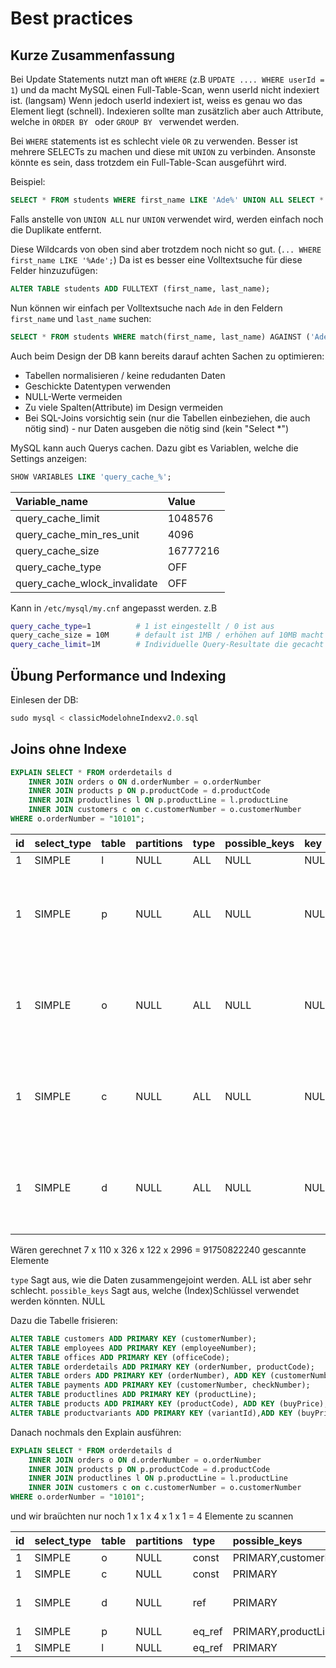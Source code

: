 # Best practices

## Kurze Zusammenfassung

Bei Update Statements nutzt man oft ```WHERE``` (z.B ```UPDATE .... WHERE userId = 1```) und da macht MySQL einen Full-Table-Scan, wenn userId nicht indexiert ist. (langsam)
Wenn jedoch userId indexiert ist, weiss es genau wo das Element liegt (schnell). Indexieren sollte man zusätzlich aber auch Attribute, welche in ```ORDER BY ``` oder ```GROUP BY ``` verwendet werden.

Bei ```WHERE``` statements ist es schlecht viele ```OR``` zu verwenden. Besser ist mehrere SELECTs zu machen und diese mit ```UNION``` zu verbinden. Ansonste könnte es sein, dass trotzdem ein Full-Table-Scan ausgeführt wird.

Beispiel:

```sql
SELECT * FROM students WHERE first_name LIKE 'Ade%' UNION ALL SELECT * FROM students WHERE last_name LIKE 'Ade%' ;
```

Falls anstelle von ```UNION ALL``` nur ```UNION``` verwendet wird, werden einfach noch die Duplikate entfernt.

Diese Wildcards von oben sind aber trotzdem noch nicht so gut. (```... WHERE first_name LIKE '%Ade';```)
Da ist es besser eine Volltextsuche für diese Felder hinzuzufügen:

```sql
ALTER TABLE students ADD FULLTEXT (first_name, last_name);
```

Nun können wir einfach per Volltextsuche nach ```Ade``` in den Feldern ```first_name``` und ```last_name``` suchen:

```sql
SELECT * FROM students WHERE match(first_name, last_name) AGAINST ('Ade');
```

Auch beim Design der DB kann bereits darauf achten Sachen zu optimieren:

* Tabellen normalisieren / keine redudanten Daten
* Geschickte Datentypen verwenden
* NULL-Werte vermeiden
* Zu viele Spalten(Attribute) im Design vermeiden
* Bei SQL-Joins vorsichtig sein (nur die Tabellen einbeziehen, die auch nötig sind) - nur Daten ausgeben die nötig sind (kein "Select *")

MySQL kann auch Querys cachen. Dazu gibt es Variablen, welche die Settings anzeigen:

```sql
SHOW VARIABLES LIKE 'query_cache_%';
```

|Variable_name|Value|
|:----|:----|
|query_cache_limit|1048576|
|query_cache_min_res_unit|4096|
|query_cache_size|16777216|
|query_cache_type|OFF|
|query_cache_wlock_invalidate|OFF|

Kann in ```/etc/mysql/my.cnf``` angepasst werden. z.B

```bash
query_cache_type=1          # 1 ist eingestellt / 0 ist aus
query_cache_size = 10M      # default ist 1MB / erhöhen auf 10MB macht Sinn
query_cache_limit=1M        # Individuelle Query-Resultate die gecacht werden, 1MB macht Sinn 
```

## Übung Performance und Indexing

Einlesen der DB:

```sql
sudo mysql < classicModelohneIndexv2.0.sql
```

## Joins ohne Indexe

```sql
EXPLAIN SELECT * FROM orderdetails d     
    INNER JOIN orders o ON d.orderNumber = o.orderNumber    
    INNER JOIN products p ON p.productCode = d.productCode     
    INNER JOIN productlines l ON p.productLine = l.productLine     
    INNER JOIN customers c on c.customerNumber = o.customerNumber      
WHERE o.orderNumber = "10101";
```

|id|select_type|table|partitions|type|possible_keys|key|key_len|ref|rows|filtered|Extra|
|:----|:----|:----|:----|:----|:----|:----|:----|:----|:----|:----|:----|
|1|SIMPLE|l|NULL|ALL|NULL|NULL|NULL|NULL|7|100.00|NULL|
|1|SIMPLE|p|NULL|ALL|NULL|NULL|NULL|NULL|110|10.00|Using where; Using join buffer (hash join)|
|1|SIMPLE|o|NULL|ALL|NULL|NULL|NULL|NULL|326|10.00|Using where; Using join buffer (hash join)|
|1|SIMPLE|c|NULL|ALL|NULL|NULL|NULL|NULL|122|10.00|Using where; Using join buffer (hash join)|
|1|SIMPLE|d|NULL|ALL|NULL|NULL|NULL|NULL|2996|1.00|Using where; Using join buffer (hash join)|

Wären gerechnet 7 x 110 x 326 x 122 x 2996 = 91750822240 gescannte Elemente

```type``` Sagt aus, wie die Daten zusammengejoint werden. ALL ist aber sehr schlecht.
```possible_keys``` Sagt aus, welche (Index)Schlüssel verwendet werden könnten. NULL

Dazu die Tabelle frisieren:

```sql
ALTER TABLE customers ADD PRIMARY KEY (customerNumber);
ALTER TABLE employees ADD PRIMARY KEY (employeeNumber);
ALTER TABLE offices ADD PRIMARY KEY (officeCode);
ALTER TABLE orderdetails ADD PRIMARY KEY (orderNumber, productCode);
ALTER TABLE orders ADD PRIMARY KEY (orderNumber), ADD KEY (customerNumber);
ALTER TABLE payments ADD PRIMARY KEY (customerNumber, checkNumber);
ALTER TABLE productlines ADD PRIMARY KEY (productLine);
ALTER TABLE products ADD PRIMARY KEY (productCode), ADD KEY (buyPrice), ADD KEY (productLine);
ALTER TABLE productvariants ADD PRIMARY KEY (variantId),ADD KEY (buyPrice),ADD KEY (productCode);
```

Danach nochmals den Explain ausführen:

```sql
EXPLAIN SELECT * FROM orderdetails d     
    INNER JOIN orders o ON d.orderNumber = o.orderNumber    
    INNER JOIN products p ON p.productCode = d.productCode     
    INNER JOIN productlines l ON p.productLine = l.productLine     
    INNER JOIN customers c on c.customerNumber = o.customerNumber      
WHERE o.orderNumber = "10101";
```

und wir braüchten nur noch  1 x 1 x 4 x 1 x 1 = 4 Elemente zu scannen

|id|select_type|table|partitions|type|possible_keys|key|key_len|ref|rows|filtered|Extra|
|:----|:----|:----|:----|:----|:----|:----|:----|:----|:----|:----|:----|
|1|SIMPLE|o|NULL|const|PRIMARY,customerNumber|PRIMARY|4|const|1|100.00|NULL|
|1|SIMPLE|c|NULL|const|PRIMARY|PRIMARY|4|const|1|100.00|NULL|
|1|SIMPLE|d|NULL|ref|PRIMARY|PRIMARY|4|const|4|100.00|Using index condition|
|1|SIMPLE|p|NULL|eq_ref|PRIMARY,productLine|PRIMARY|17|explaintesting.d.productCode|1|100.00|NULL|
|1|SIMPLE|l|NULL|eq_ref|PRIMARY|PRIMARY|52|explaintesting.p.productLine|1|100.00|NULL|